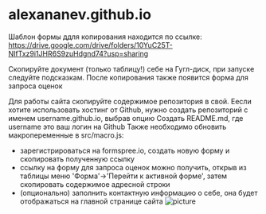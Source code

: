 # alexananev.github.io

Шаблон формы ддля копирования находится по ссылке:
https://drive.google.com/drive/folders/10YuC25T-NIfTxz9i1JHR6S9zuHdgnd74?usp=sharing

Скопируйте документ (только таблицу!) себе на Гугл-диск, при запуске следуйте подсказкам. После копирования также появится форма для запроса оценок

Для работы сайта скопируйте содержимое репозитория в свой. Еесли хотите использовать хостинг от Github, нужно создать репозиторий с именем username.github.io, выбрав опцию Создать README.md, где username это ваш логин на Github
Также необходимо обновить макропеременные в src/macro.js:
  - зарегистрироваться на formspree.io, создать новую форму и скопировать полученную ссылку
  - ссылку на форму для запроса оценок можно получить, открыв из таблицы меню 'Форма'->'Перейти к активной форме', затем скопировать содержимое адресной строки
  - (опционально) заполнить контактную информацию о себе, она будет отображаться на главной странице сайта
![picture](src/matrix.jpg)

